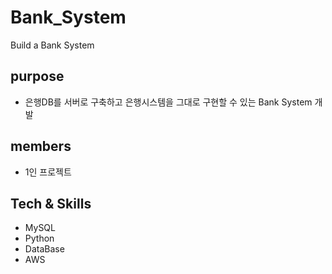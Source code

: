 # Bank_System
Build a Bank System
## purpose
  + 은행DB를 서버로 구축하고 은행시스템을 그대로 구현할 수 있는 Bank System 개발
## members
  + 1인 프로젝트
## Tech & Skills
  + MySQL
  + Python
  + DataBase
  + AWS
